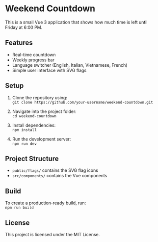 # Weekend Countdown

This is a small Vue 3 application that shows how much time is left until Friday at 6:00 PM.

## Features
- Real-time countdown
- Weekly progress bar
- Language switcher (English, Italian, Vietnamese, French)
- Simple user interface with SVG flags

## Setup
1. Clone the repository using:  
   `git clone https://github.com/your-username/weekend-countdown.git`

2. Navigate into the project folder:  
   `cd weekend-countdown`

3. Install dependencies:  
   `npm install`

4. Run the development server:  
   `npm run dev`

## Project Structure
- `public/flags/` contains the SVG flag icons  
- `src/components/` contains the Vue components

## Build
To create a production-ready build, run:  
`npm run build`

## License
This project is licensed under the MIT License.
